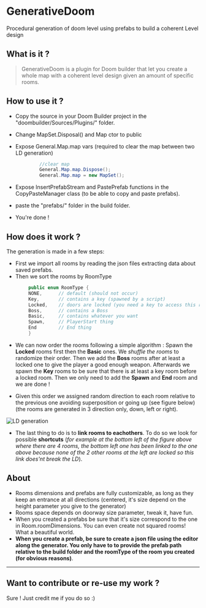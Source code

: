 # GenerativeDoom
Procedural generation of doom level using prefabs to build a coherent Level design

## What is it ?
> GenerativeDoom is a plugin for Doom builder that let you create a whole map with a coherent level design given an amount of specific rooms.

## How to use it ?
- Copy the source in your Doom Builder project in the "doombuilder/Sources/Plugins/" folder. 

- Change MapSet.Disposal() and Map ctor to public
- Expose General.Map.map vars (required to clear the map between two LD generation)

```csharp
            //clear map
            General.Map.map.Dispose();
            General.Map.map = new MapSet();
```

- Expose InsertPrefabStream and PastePrefab functions in the CopyPasteManager class (to be able to copy and paste prefabs).
- paste the "prefabs/" folder in the build folder. 

- You're done !


## How does it work ?
The generation is made in a few steps:

- First we import all rooms by reading the json files extracting data about saved prefabs.
- Then we sort the rooms by RoomType

```csharp
        public enum RoomType {
        NONE,      // default (should not occur)
        Key,       // contains a key (spawned by a script)
        Locked,    // doors are locked (you need a key to access this room)
        Boss,      // contains a Boss
        Basic,     // contains whatever you want
        Spawn,     // PlayerStart thing
        End        // End thing
        }
```

- We can now order the rooms following a simple algorithm :
Spawn the **Locked** rooms first then the **Basic** ones.
We *shuffle the rooms* to randomize their order.
Then we add the **Boss** rooms after at least a locked one to give the player a good enough weapon.
Afterwards we spawn the **Key** rooms to be sure that there is at least a key room before a locked room.
Then we only need to add the **Spawn** and **End** room and we are done !

- Given this order we assigned random direction to each room relative to the previous one avoiding superposition or going up (see figure below) (the rooms are generated in 3 direction only, down, left or right).

![LD generation](https://image.noelshack.com/fichiers/2017/13/1490696099-builder-2017-03-28-12-13-10.png)

- The last thing to do is to **link rooms to eachothers**. To do so we look for possible **shortcuts** (*for example at the bottom left of the figure above where there are 4 rooms, the bottom left one has been linked to the one above because none of the 2 other rooms at the left are locked so this link does'nt break the LD*).

## About

- Rooms dimensions and prefabs are fully customizable, as long as they keep an entrance at all directions (centered, it's size depend on the height parameter you give to the generator)
- Rooms space depends on doorway size parameter, tweak it, have fun.
- When you created a prefabs be sure that it's size correspond to the one in Room.roomDimensions. You can even create not squared rooms! What a beautiful world.
- **When you create a prefab, be sure to create a json file using the editor along the generator. You only have to to provide the prefab path relative to the build folder and the roomType of the room you created (for obvious reasons)**.

----

## Want to contribute or re-use my work ?
Sure ! Just credit me if you do so :)
